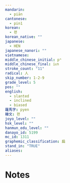 ```yaml
---
mandarin:
  - piān
cantonese:
  - pin1
korean:
  - 편
korean_native: ""
japanese:
  - HEN
japanese_nanori: ""
vietnamese:
middle_chinese_initial: pʰ
middle_chinese_final: iᴇn
stroke_count: "11"
radical: 人
skip_number: 1-2-9
grade_level: 5
pos: ""
english:
  - slanted
  - inclined
  - biased
羅馬字: pyen
韓文: 편
joyo_level: ""
hsk_level: ""
hanmun_edu_level: ""
danayo_id: 5199
mc_id: 1311
graphemic_classification: 扁
stand_in: "TRUE"
aliases:
---
```


# Notes

